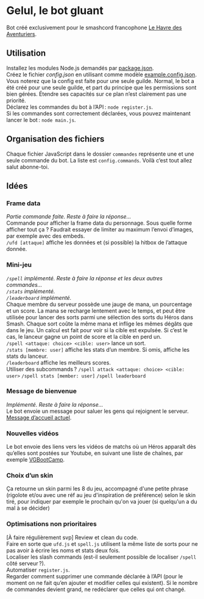 # Gelul, le bot gluant

Bot créé exclusivement pour le smashcord francophone [Le Havre des Aventuriers](https://discord.gg/sevQSfS).

## Utilisation

Installez les modules Node.js demandés par [package.json](./package.json).  
Créez le fichier *config.json* en utilisant comme modèle [example.config.json](./example.config.json). Vous noterez que la config est faite pour une seule guilde. Normal, le bot a été créé pour une seule guilde, et part du principe que les permissions sont bien gérées. Étendre ses capacités sur ce plan n’est clairement pas une priorité.  
Déclarez les commandes du bot à l’API : `node register.js`.  
Si les commandes sont correctement déclarées, vous pouvez maintenant lancer le bot : `node main.js`.

## Organisation des fichiers

Chaque fichier JavaScript dans le dossier `commandes` représente une et une seule commande du bot. La liste est `config.commands`. Voilà c’est tout allez salut abonne-toi.

## Idées

### Frame data
*Partie commande faite. Reste à faire la réponse…*  
Commande pour afficher la frame data du personnage. Sous quelle forme afficher tout ça ? Faudrait essayer de limiter au maximum l’envoi d’images, par exemple avec des embeds.  
`/ufd [attaque]` affiche les données et (si possible) la hitbox de l’attaque donnée.

### Mini-jeu
*`/spell` implémenté. Reste à faire la réponse et les deux autres commandes…*  
*`/stats` implémenté.*  
*`/leaderboard` implémenté.*  
Chaque membre du serveur possède une jauge de mana, un pourcentage et un score. La mana se recharge lentement avec le temps, et peut être utilisée pour lancer des sorts parmi une sélection des sorts du Héros dans Smash. Chaque sort coûte la même mana et inflige les mêmes dégâts que dans le jeu. Un calcul est fait pour voir si la cible est expulsée. Si c’est le cas, le lanceur gagne un point de score et la cible en perd un.  
`/spell <attaque: choice> <cible: user>` lance un sort.  
`/stats [membre: user]` affiche les stats d’un membre. Si omis, affiche les stats du lanceur.  
`/leaderboard` affiche les meilleurs scores.  
Utiliser des subcommands ? `/spell attack <attaque: choice> <cible: user>` `/spell stats [member: user]` `/spell leaderboard`

### Message de bienvenue
*Implémenté. Reste à faire la réponse…*  
Le bot envoie un message pour saluer les gens qui rejoignent le serveur. [Message d’accueil actuel](https://discord.com/channels/588074121980805120/588075108975771691/928032992402735124).

### Nouvelles vidéos
Le bot envoie des liens vers les vidéos de matchs où un Héros apparaît dès qu’elles sont postées sur Youtube, en suivant une liste de chaînes, par exemple [VGBootCamp](https://www.youtube.com/c/Vgbootcamp).

### Choix d’un skin
Ça retourne un skin parmi les 8 du jeu, accompagné d'une petite phrase (rigolote et/ou avec une réf au jeu d'inspiration de préférence) selon le skin tiré, pour indiquer par exemple le prochain qu'on va jouer (si quelqu'un a du mal à se décider)

### Optimisations non prioritaires
[À faire régulièrement svp] Review et clean du code.  
Faire en sorte que `ufd.js` et `spell.js` utilisent la même liste de sorts pour ne pas avoir à écrire les noms et stats deux fois.  
Localiser les slash commands (est-il seulement possible de localiser `/spell` côté serveur ?).  
Automatiser `register.js`.  
Regarder comment supprimer une commande déclarée à l’API (pour le moment on ne fait qu’en ajouter et modifier celles qui existent). Si le nombre de commandes devient grand, ne redéclarer que celles qui ont changé.
